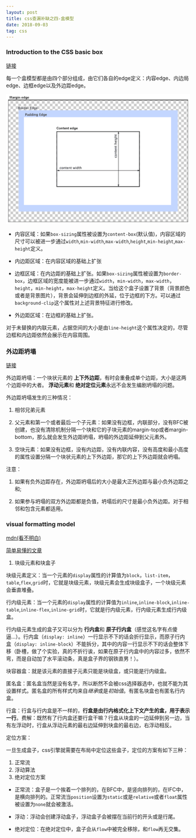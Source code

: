 ```yaml
---
layout: post
title: css查漏补缺之四-盒模型
date: 2018-09-03
tag: css
---
```


### Introduction to the CSS basic box

[链接](https://developer.mozilla.org/en-US/docs/Web/CSS/CSS_Box_Model/Introduction_to_the_CSS_box_model)

每一个盒模型都是由四个部分组成，由它们各自的edge定义：内容edge、内边局edge、边框edge以及外边距edge。

![盒模型](/images/css/box-model.png)

- 内容区域：如果`box-sizing`属性被设置为`content-box`(默认值)，内容区域的尺寸可以被进一步通过`width`,`min-width`,`max-width`,`height`,`min-height`,`max-height`定义。

- 内边距区域：在内容区域的基础上扩张

- 边框区域：在内边距的基础上扩张。如果`box-sizing`属性被设置为`border-box`，边框区域的宽度能被进一步通过`width`，`min-width`，`max-width`，`height`，`min-height`，`max-height`定义。当给这个盒子设置了背景（背景颜色或者是背景图片），背景会延伸到边框的外延，位于边框的下方。可以通过`background-clip`这个属性对上述背景特征进行修改。

- 外边距区域：在边框的基础上扩张。

对于未替换的内联元素，占据空间的大小是由`line-height`这个属性决定的，尽管边框和内边距依然会展示在内容周围。

### 外边距坍塌

[链接](https://developer.mozilla.org/en-US/docs/Web/CSS/CSS_Box_Model/Mastering_margin_collapsing)

外边距坍塌：一个块状元素的 **上下外边距**，有时会重叠成单个边距，大小是这两个边距中的大者。 **浮动元素**和 **绝对定位元素**永远不会发生编剧坍塌的问题。

外边距坍塌发生的三种情况：

1. 相邻兄弟元素

2. 父元素和第一个或者最后一个子元素：如果没有边框，内联部分，没有BFC被创建，也没有清除机制分隔一个块和它的子块元素的margin-top或者margin-bottom，那么就会发生外边距坍塌，坍塌的外边距延伸到父元素外。

3. 空块元素：如果没有边框，没有内边距，没有内联内容，没有高度和最小高度的属性设置分隔一个块状元素的上下外边距，那它的上下外边距就会坍塌。

注意：

1. 如果有负外边距存在，外边距坍塌后的大小是最大正外边距与最小负外边距之和;

2. 如果参与坍塌的双方外边距都是负值，坍塌后的尺寸是最小负外边距。对于相邻和包含元素都适用。


### visual formatting model

[mdn(看不明白)](https://developer.mozilla.org/en-US/docs/Web/CSS/Visual_formatting_model)

[简单易懂的文章](http://layout.imweb.io/article/box-type.html)

1. 块级元素和块盒子

块级元素定义：当一个元素的`display`属性的计算值为`block`，`list-item`，`table`,`flex`,`grid`时，它就是块级元素，块级元素会生成块级盒子，一个块级元素会垂直堆叠。

行内级元素：当一个元素的`display`属性的计算值为`inline`,`inline-block`,`inline-table`,`inline-flex`,`inline-grid`时，它就是行内级元素，行内级元素生成行内级盒。

行内级元素生成的盒子又可以分为 **行内盒**和 **原子行内盒**（感觉这名字有点傻逼...）。行内盒（`display: inline`）一行显示不下的话会折行显示，而原子行内盒（`display: inline-block`）不能拆分，其中的内容一行显示不下的话会整体下移（卧槽，做了个实验，真的不折行诶，如果在原子行内盒中的内容过多，依然不弯，而是自动加了水平滚动条，真是盒子界的钢铁直男！）。

块容器盒：就是该元素的直接子元素只能是块级盒，或只能是行内级盒。

匿名盒：匿名盒当然是没有名字，所以断然不会被css选择器选中，也就不能为其设置样式。匿名盒的所有样式均来自*继承*或是*初始值*。有匿名块盒也有匿名行内盒。

行盒：行盒与行内盒是不一样的，**行盒是由行内格式化上下文产生的盒，用于表示一行**。费解：既然有了行内盒还要行盒干嘛？行盒从块盒的一边延伸到另一边，当有左浮动时，行盒从浮动元素的最右边延伸到块盒的最右边，右浮动相反。

定位方案：

一旦生成盒子，css引擎就需要在布局中定位这些盒子，定位的方案有如下三种：

1. 正常流
2. 浮动算法
3. 绝对定位方案

- 正常流：盒子是一个挨着一个排列的，在BFC中，是竖向排列的，在IFC中，是横向排列的。正常流当`position`设置为`static`或是`relative`或者`float`属性被设置为`none`就会被激活。

- 浮动：浮动会创建浮动盒子，浮动盒子会被摆在当前行的开头或是行尾。

- 绝对定位：在绝对定位中，盒子会从`flow`中被完全移除，和`flow`再无交集。